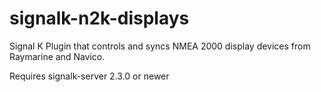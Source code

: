 # signalk-n2k-displays
Signal K Plugin that controls and syncs NMEA 2000 display devices from Raymarine and Navico.


Requires signalk-server 2.3.0 or newer
